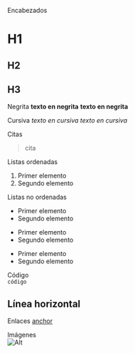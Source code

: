 Encabezados	
# H1
## H2
## H3


Negrita	
**texto en negrita**
__texto en negrita__


Cursiva	
*texto en cursiva*
_texto en cursiva_


Citas	
> cita


Listas ordenadas	
1. Primer elemento
1. Segundo elemento


Listas no ordenadas	
* Primer elemento
* Segundo elemento
 
+ Primer elemento
+ Segundo elemento
 
- Primer elemento
- Segundo elemento


Código	
`código`


Línea horizontal
---


Enlaces	
[anchor](https://enlace.tld "título")


Imágenes	
![Alt](/ruta/imagen.png)
